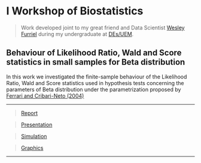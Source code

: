 # I Workshop of Biostatistics #

> Work developed joint to my great friend and Data Scientist [Wesley Furriel](https://github.com/WOLFurriell)
during my undergraduate at [DEs/UEM](http://www.des.uem.br/).


## Behaviour of Likelihood Ratio, Wald and Score statistics in small samples for Beta distribution
In this work we investigated the finite-sample behaviour of the Likelihood Ratio, Wald and Score statistics
used in hypothesis tests concerning the parameters of Beta distribution under the parametrization proposed by 
[Ferrari and Cribari-Neto (2004)](https://www.tandfonline.com/doi/abs/10.1080/0266476042000214501)



***
> [Report](https://github.com/AndrMenezes/IWSB2016/raw/master/report.pdf)

> [Presentation](https://github.com/AndrMenezes/IWSB2016/raw/master/presentation.pdf)

> [Simulation](https://github.com/AndrMenezes/IWSB2016/blob/master/simulation.sas)

> [Graphics](https://github.com/AndrMenezes/IWSB2016/blob/master/plots.R)
***
